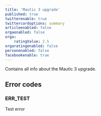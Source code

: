 ```yaml
---
title: 'Mautic 3 upgrade'
published: true
twitterenable: true
twittercardoptions: summary
articleenabled: false
orgaenabled: false
orga:
    ratingValue: 2.5
orgaratingenabled: false
personenabled: false
facebookenable: true
---
```


Contains all info about the Mautic 3 upgrade.

## Error codes
### ERR_TEST
Test error